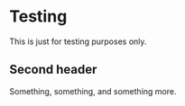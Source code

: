 # Testing

This is just for testing purposes only.

## Second header

Something, something, and something more.